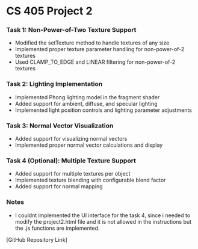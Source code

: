 # CS 405 Project 2

### Task 1: Non-Power-of-Two Texture Support
- Modified the setTexture method to handle textures of any size
- Implemented proper texture parameter handling for non-power-of-2 textures
- Used CLAMP_TO_EDGE and LINEAR filtering for non-power-of-2 textures

### Task 2: Lighting Implementation
- Implemented Phong lighting model in the fragment shader
- Added support for ambient, diffuse, and specular lighting
- Implemented light position controls and lighting parameter adjustments

### Task 3: Normal Vector Visualization
- Added support for visualizing normal vectors
- Implemented proper normal vector calculations and display

### Task 4 (Optional): Multiple Texture Support
- Added support for multiple textures per object
- Implemented texture blending with configurable blend factor
- Added support for normal mapping


### Notes
- I couldnt implemented the UI interface for the task 4, since i needed to modify the project2.html file and it is not allowed in the instructions but the .js functions are implemented.

[GitHub Repository Link] 